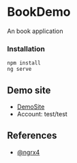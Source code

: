 # BookDemo

An book application

### Installation

```
npm install
ng serve
```

## Demo site
- [DemoSite](https://wanasak.github.io/book-demo/#/login)
- Account: test/test

## References
- [@ngrx4](https://github.com/ngrx/platform)
